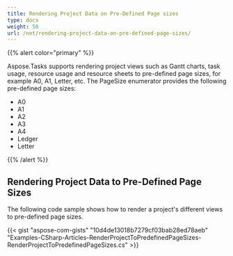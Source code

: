 ```yaml
---
title: Rendering Project Data on Pre-Defined Page sizes
type: docs
weight: 50
url: /net/rendering-project-data-on-pre-defined-page-sizes/
---
```


{{% alert color="primary" %}} 

Aspose.Tasks supports rendering project views such as Gantt charts, task usage, resource usage and resource sheets to pre-defined page sizes, for example A0, A1, Letter, etc. The PageSize enumerator provides the following pre-defined page sizes:

- A0
- A1
- A2
- A3
- A4
- Ledger
- Letter

{{% /alert %}} 
## **Rendering Project Data to Pre-Defined Page Sizes**
The following code sample shows how to render a project's different views to pre-defined page sizes.

{{< gist "aspose-com-gists" "10d4de13018b7279cf03bab28ed78aeb" "Examples-CSharp-Articles-RenderProjectToPredefinedPageSizes-RenderProjectToPredefinedPageSizes.cs" >}}



